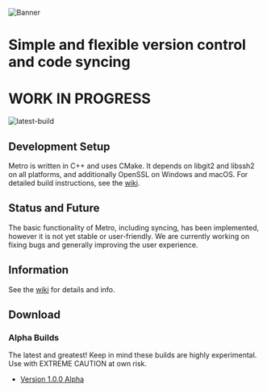 ![Banner](banner.png)
# Simple and flexible version control and code syncing
# WORK IN PROGRESS
![latest-build](https://github.com/SiliconSloth/Metro/workflows/latest-build/badge.svg)

## Development Setup
Metro is written in C++ and uses CMake. It depends on libgit2 and libssh2 on all platforms,
and additionally OpenSSL on Windows and macOS.
For detailed build instructions, see the [wiki](https://siliconsloth.github.io/Metro/building/building.html).

## Status and Future
The basic functionality of Metro, including syncing, has been implemented, however it is not yet stable or user-friendly.
We are currently working on fixing bugs and generally improving the user experience.

## Information
See the [wiki](https://siliconsloth.github.io/Metro/) for details and info.

## Download
### Alpha Builds
The latest and greatest! Keep in mind these builds are highly experimental. Use with EXTREME CAUTION at own risk.

 - [Version 1.0.0 Alpha](https://github.com/SiliconSloth/Metro/releases/tag/v1.0.0-alpha)
